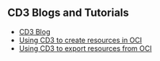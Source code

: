## CD3 Blogs and Tutorials 

* [CD3 Blog](https://blogs.oracle.com/cloud-infrastructure/post/cd3automationtoolkit)
* [Using CD3 to create resources in OCI](https://docs.oracle.com/en/learn/oci-cd3-greenfield/index.html)
* [Using CD3 to export resources from OCI](https://docs.oracle.com/en/learn/ci-cd3-non-greenfield/index.html)
